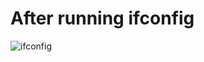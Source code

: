 # After running ifconfig
![ifconfig](https://user-images.githubusercontent.com/106436258/187171615-764a9c3c-d7c2-435e-8b49-636c0cbac2b1.png)

